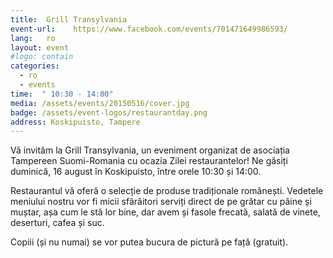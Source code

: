 ```yaml
---
title:  Grill Transylvania
event-url:    https://www.facebook.com/events/701471649986593/
lang:   ro
layout: event
#logo: contain
categories:
  - ro
  - events
time:  " 10:30 - 14:00"
media: /assets/events/20150516/cover.jpg
badge: /assets/event-logos/restaurantday.png
address: Koskipuisto, Tampere
---
```


Vă invităm la Grill Transylvania, un eveniment organizat de asociația Tampereen Suomi-Romania cu ocazia Zilei restaurantelor! Ne găsiți duminică, 16 august în Koskipuisto, între orele 10:30 și 14:00.

Restaurantul vă oferă o selecție de produse tradiționale românești. Vedetele meniului nostru vor fi micii sfârâitori serviți direct de pe grătar cu pâine și muștar, așa cum le stă lor bine, dar avem și fasole frecată, salată de vinete, deserturi, cafea și suc.

Copiii (și nu numai) se vor putea bucura de pictură pe față (gratuit).
